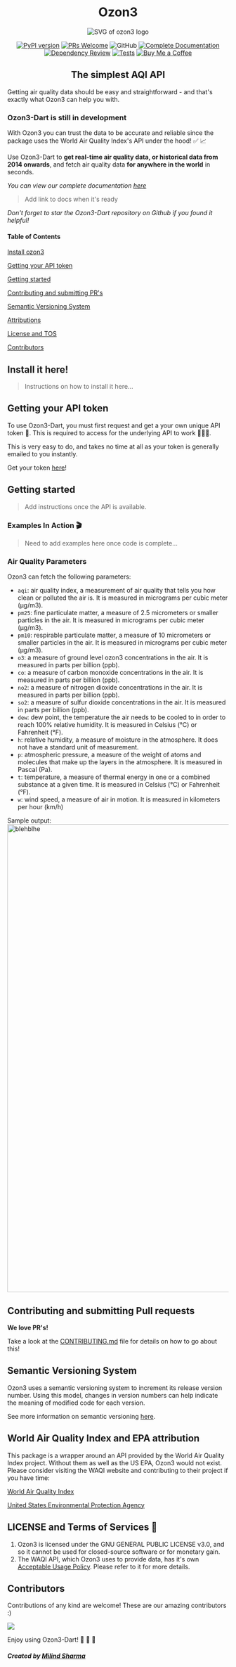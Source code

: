 

<div align=center

</br>

# Ozon3

![SVG of ozon3 logo](/src/media/ozon3_logo.svg)

[![PyPI version](https://badge.fury.io/py/ozon3.svg)](https://badge.fury.io/py/ozon3) <a href="CONTRIBUTING.md#pull-requests"><img src="https://img.shields.io/badge/PRs-welcome-brightgreen.svg" alt="PRs Welcome"></a> ![GitHub](https://img.shields.io/github/license/Ozon3Org/Ozon3) [![Complete Documentation](https://github.com/Ozon3Org/Ozon3/actions/workflows/pages/pages-build-deployment/badge.svg)](https://github.com/Ozon3Org/Ozon3/actions/workflows/pages/pages-build-deployment) [![Dependency Review](https://github.com/Ozon3Org/Ozon3/actions/workflows/dependency-review.yml/badge.svg)](https://github.com/Ozon3Org/Ozon3/actions/workflows/dependency-review.yml) [![Tests](https://github.com/Ozon3Org/Ozon3/actions/workflows/test.yml/badge.svg)](https://github.com/Ozon3Org/Ozon3/actions/workflows/test.yml)
[![Buy Me a Coffee](https://img.shields.io/badge/buy_me_a_coffee-orange.svg?style=flat)](https://www.buymeacoffee.com/MilindSharma)

## The simplest AQI API

</div>

Getting air quality data should be easy and straightforward - and that's exactly what Ozon3 can help you with.

### **Ozon3-Dart is still in development**
With Ozon3 you can trust the data to be accurate and reliable since the package uses the World Air Quality Index's API under the hood! ✅ 📈

Use Ozon3-Dart to **get real-time air quality data, or historical data from 2014 onwards**, and fetch air quality data **for anywhere in the world** in seconds.


_You can view our complete documentation [here]()_
> Add link to docs when it's ready

_Don't forget to star the Ozon3-Dart repository on Github if you found it helpful!_

#### Table of Contents

[Install ozon3](#install-it-here)

[Getting your API token](#getting-your-api-token)

[Getting started](#getting-started)

[Contributing and submitting PR's](#contributing-and-submitting-pull-requests)

[Semantic Versioning System](#semantic-versioning-system)

[Attributions](#world-air-quality-index-and-epa-attribution)

[License and TOS](#license-and-terms-of-service)

[Contributors](#contributors)

## Install it here!

> Instructions on how to install it here...

## Getting your API token

To use Ozon3-Dart, you must first request and get a your own unique API token 🎫. This is required to access for the underlying API to work 👮🏼‍♂️.

This is very easy to do, and takes no time at all as your token is generally emailed to you instantly.

Get your token [here](https://aqicn.org/data-platform/token/#/)!

## Getting started

> Add instructions once the API is available.

### Examples In Action 🎬
> Need to add examples here once code is complete...

### Air Quality Parameters

Ozon3 can fetch the following parameters:

 * `aqi`: air quality index, a measurement of air quality that tells you how clean or polluted the air is. It is measured in micrograms per cubic meter (µg/m3).
 * `pm25`: fine particulate matter, a measure of 2.5 micrometers or smaller particles in the air. It is measured in micrograms per cubic meter (µg/m3).
 * `pm10`: respirable particulate matter, a measure of 10 micrometers or smaller particles in the air. It is measured in micrograms per cubic meter (µg/m3).
 * `o3`: a measure of ground level ozon3 concentrations in the air. It is measured in parts per billion (ppb).
 * `co`: a measure of carbon monoxide concentrations in the air. It is measured in parts per billion (ppb).
 * `no2`: a measure of nitrogen dioxide concentrations in the air. It is measured in parts per billion (ppb).
 * `so2`: a measure of sulfur dioxide concentrations in the air. It is measured in parts per billion (ppb).
 * `dew`: dew point, the temperature the air needs to be cooled to in order to reach 100% relative humidity. It is measured in Celsius (°C) or Fahrenheit (°F).
 * `h`: relative humidity, a measure of moisture in the atmosphere. It does not have a standard unit of measurement.
 * `p`: atmospheric pressure, a measure of the weight of atoms and molecules that make up the layers in the atmosphere. It is measured in Pascal (Pa).
 * `t`: temperature, a measure of thermal energy in one or a combined substance at a given time. It is measured in Celsius (°C) or Fahrenheit (°F).
 * `w`: wind speed, a measure of air in motion. It is measured in kilometers per hour (km/h)

Sample output:
<img width="1065" alt="blehblhe" src="./src/media/sample-output.png">

## Contributing and submitting Pull requests

**We love PR's!**

Take a look at the [CONTRIBUTING.md](https://github.com/Ozon3Org/Ozon3-Dart/blob/main/CONTRIBUTING.md) file for details on how to go about this!

## Semantic Versioning System

Ozon3 uses a semantic versioning system to increment its release version number. Using this model, changes in version numbers can help indicate the meaning of modified code for each version.

See more information on semantic versioning [here](https://github.com/Ozon3Org/Ozon3-Dart/discussions/26).

## World Air Quality Index and EPA attribution

This package is a wrapper around an API provided by the World Air Quality Index project. Without them as well as the US EPA, Ozon3 would not exist. Please consider visiting the WAQI website and contributing to their project if you have time:

[World Air Quality Index](https://aqicn.org/contact/)

[United States Environmental Protection Agency](https://www.epa.gov/aboutepa)

## LICENSE and Terms of Services 📰

1. Ozon3 is licensed under the GNU GENERAL PUBLIC LICENSE v3.0, and so it cannot be used for closed-source software or for monetary gain.
2. The WAQI API, which Ozon3 uses to provide data, has it's own [Acceptable Usage Policy](https://aqicn.org/api/tos/). Please refer to it for more details.

## Contributors

Contributions of any kind are welcome! These are our amazing contributors :)

<a href="https://github.com/Ozon3Org/Ozon3-Dart/graphs/contributors">
  <img src="https://contrib.rocks/image?repo=Ozon3Org/Ozon3-Dart" />
</a>

Enjoy using Ozon3-Dart!
🥳 🍾 🚀

#### _Created by [Milind Sharma](https://github.com/Milind220)_

